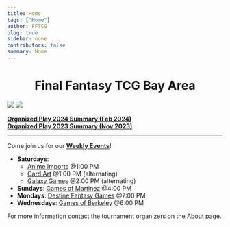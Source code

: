 ```yaml
---
title: Home
tags: ["Home"]
author: FFTCG
blog: true
sidebar: none
contributors: false
summary: Home
---
```


# <center>Final Fantasy TCG Bay Area </center>

<img src="https://i.imgur.com/5l9Z0vA.jpeg">
<a href="./blog/2023-12-01_2023_Promos#special-signature"><img src="https://imgur.com/UPxUrSW.jpg"></a>

<a href="./blog/2024-02-14_2024_Summary_Organized_Play">**Organized Play 2024 Summary (Feb 2024)**</a><br>
<a href="./blog/2023-05-24_2023_Summary_Organized_Play">**Organized Play 2023 Summary (Nov 2023)**</a>

<!-- ## News and Announcements -->
---

Come join us for our **<a href="calendar">Weekly Events</a>**! <br>
<!-- * **Fridays**: <a href="about#king-kong-games">King Kong Games</a>  @8:00 PM -->
* **Saturdays**: 
    - <a href="about#anime-imports">Anime Imports</a> @1:00 PM
    - <a href="about#cardart">Card Art</a> @1:00 PM (alternating) 
    - <a href="about#galaxy-games">Galaxy Games</a> @2:00 PM (alternating) 
* **Sundays**: <a href="about#games-of-martinez">Games of Martinez</a> @4:00 PM
* **Mondays**: <a href="about#destine-fantasy-games">Destine Fantasy Games</a> @7:00 PM
* **Wednesdays**: <a href="about#games-of-berkeley">Games of Berkeley</a> @6:00 PM
<!-- * Center Stage Games - Sun (12/11) @6:00 PM <br> -->
For more information contact the tournament organizers on the <a href="about">About</a>  page.



